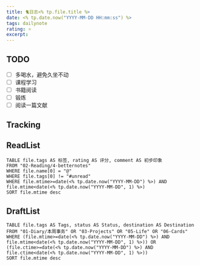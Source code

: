 ```yaml
---
title: 🐈日志<% tp.file.title %>
date: <% tp.date.now("YYYY-MM-DD HH:mm:ss") %>
tags: dailynote
rating: ⭐️
excerpt: 
---
```

## TODO
- [ ] 多喝水，避免久坐不动
- [ ] 课程学习
- [ ] 书籍阅读
- [ ] 锻炼
- [ ] 阅读一篇文献

## Tracking


## ReadList 
<!--此处显示今日已阅读文献-->
```dataview
TABLE file.tags AS 标签, rating AS 评分, comment AS 初步印象
FROM "02-Reading/4-betternotes"
WHERE file.name[0] = "@"
WHERE file.tags[0] != "#unread"
WHERE file.mtime>=date(<% tp.date.now("YYYY-MM-DD") %>) AND file.mtime<date(<% tp.date.now("YYYY-MM-DD", 1) %>)
SORT file.mtime desc
```

## DraftList
<!--此处显示今日新增或修改的草稿或其它非文献笔记文件-->

```dataview
TABLE file.tags AS Tags, status AS Status, destination AS Destination
FROM "01-Diary/本周事务" OR "03-Projects" OR "05-Life" OR "06-Cards"
WHERE (file.mtime>=date(<% tp.date.now("YYYY-MM-DD") %>) AND file.mtime<date(<% tp.date.now("YYYY-MM-DD", 1) %>)) OR (file.ctime>=date(<% tp.date.now("YYYY-MM-DD") %>) AND file.ctime<date(<% tp.date.now("YYYY-MM-DD", 1) %>))
SORT file.mtime desc
```